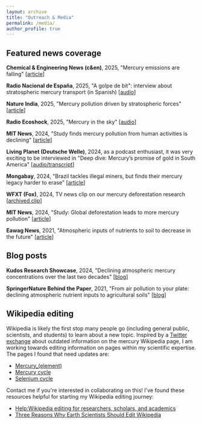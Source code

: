 ```yaml
---
layout: archive
title: "Outreach & Media"
permalink: /media/
author_profile: true
---
```


## Featured news coverage
**Chemical & Engineering News (c&en)**, 2025, "Mercury emissions are falling" \[[article](https://cen.acs.org/environment/pollution/Mercury-emissions-falling/103/web/2025/05)]

**Radio Nacional de España**, 2025, "A golpe de bit": interview about stratospheric mercury transport (in Spanish) \[[audio](https://www.rtve.es/play/audios/a-golpe-de-bit/golpe-bit-hallada-posible-cura-para-anemia-fanconi/16479108/)]

**Nature India**, 2025, "Mercury pollution driven by stratospheric forces" \[[article](https://www.nature.com/articles/d44151-025-00013-5)]

**Radio Ecoshock**, 2025, "Mercury in the sky" \[[audio](https://www.ecoshock.org/2025/01/mercury-tears-and-climate-fears.html)]

**MIT News**, 2024, "Study finds mercury pollution from human activities is declining" \[[article](https://news.mit.edu/2024/study-finds-mercury-pollution-from-human-activities-declining-1008)]

**Living Planet (Deutsche Welle)**, 2024, as a podcast enthusiast, it was very exciting to be interviewed in "Deep dive: Mercury’s promise of gold in South America" \[[audio/transcript](https://www.dw.com/en/deep-dive-mercurys-tantalizing-promise-of-endless-gold-in-south-america/audio-68856349)]

**Mongabay**, 2024, "Brazil tackles illegal miners, but finds their mercury legacy harder to erase" \[[article](https://news.mongabay.com/2023/03/brazil-tackles-illegal-miners-but-finds-their-mercury-legacy-harder-to-erase/)]

**WFXT (Fox)**, 2024, TV news clip on our mercury deforestation research \[[archived clip](https://archive.tveyes.com/7313/meltwater/f0b52cc6-ade8-4bff-96dd-3aeea33fa232/WFXT_02-12-2024_18.18.12.mp4)]

**MIT News**, 2024, "Study: Global deforestation leads to more mercury pollution" \[[article](https://news.mit.edu/2024/study-global-deforestation-leads-more-mercury-pollution-0212)]

**Eawag News**, 2021, "Atmospheric inputs of nutrients to soil to decrease in the future" \[[article](https://www.eawag.ch/en/info/portal/news/news-detail/atmospheric-inputs-of-nutrients-to-soil-to-decrease-in-the-future/)]

## Blog posts
**Kudos Research Showcase**, 2024, "Declining atmospheric mercury concentrations over the last two decades" \[[blog](https://link.growkudos.com/1e9gcl7r8qo)]

**SpringerNature Behind the Paper**, 2021, "From air pollution to your plate: declining atmospheric nutrient inputs to agricultural soils" \[[blog](https://communities.springernature.com/posts/from-air-pollution-to-your-plate-declining-atmospheric-nutrient-inputs-to-agricultural-soils)]

## Wikipedia editing
Wikipedia is likely the first stop many people go (including general public, scientists, and students) to learn about a new topic. Inspired by a [Twitter exchange](https://x.com/markmccaughrean/status/1559687188568313857) about outdated information on the mercury Wikipedia page, I am working towards editing information on pages within my scientific expertise. The pages I found that need updates are: 

- [Mercury_(element)](https://en.wikipedia.org/wiki/Mercury_(element))
- [Mercury cycle](https://en.wikipedia.org/wiki/Mercury_cycle)
- [Selenium cycle](https://en.wikipedia.org/wiki/Selenium_cycle)

Contact me if you're interested in collaborating on this! I've found these resources helpful for starting my Wikipedia editing journey:
- [Help:Wikipedia editing for researchers, scholars, and academics](https://en.wikipedia.org/wiki/Help:Wikipedia_editing_for_researchers,_scholars,_and_academics)
- [Three Reasons Why Earth Scientists Should Edit Wikipedia](https://eos.org/opinions/three-reasons-why-earth-scientists-should-edit-wikipedia)
